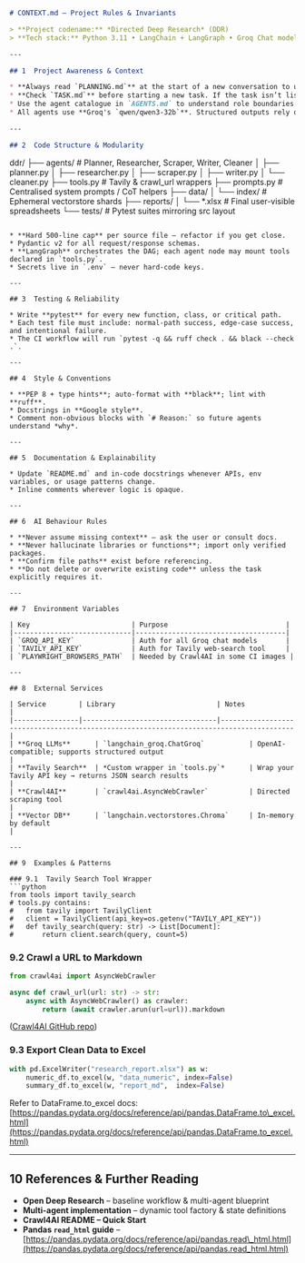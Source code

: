 ```markdown
# CONTEXT.md – Project Rules & Invariants

> **Project codename:** *Directed Deep Research* (DDR)  
> **Tech stack:** Python 3.11 • LangChain + LangGraph • Groq Chat models • Tavily Search • Crawl4AI • Pandas + OpenPyXL

---

## 1  Project Awareness & Context

* **Always read `PLANNING.md`** at the start of a new conversation to understand the architecture, goals, style, and constraints.  
* **Check `TASK.md`** before starting a new task. If the task isn’t listed, add it with a brief description and today’s date.  
* Use the agent catalogue in `AGENTS.md` to understand role boundaries.  
* All agents use **Groq's `qwen/qwen3-32b`**. Structured outputs rely on `.with_structured_output()`; no manual `response_format`.

---

## 2  Code Structure & Modularity

```

ddr/
├── agents/          # Planner, Researcher, Scraper, Writer, Cleaner
│   ├── planner.py
│   ├── researcher.py
│   ├── scraper.py
│   ├── writer.py
│   └── cleaner.py
├── tools.py         # Tavily & crawl\_url wrappers
├── prompts.py       # Centralised system prompts / CoT helpers
├── data/
│   └── index/       # Ephemeral vectorstore shards
├── reports/
│   └── \*.xlsx       # Final user-visible spreadsheets
└── tests/           # Pytest suites mirroring src layout

````

* **Hard 500-line cap** per source file – refactor if you get close.  
* Pydantic v2 for all request/response schemas.  
* **LangGraph** orchestrates the DAG; each agent node may mount tools declared in `tools.py`.  
* Secrets live in `.env` — never hard-code keys.

---

## 3  Testing & Reliability

* Write **pytest** for every new function, class, or critical path.  
* Each test file must include: normal-path success, edge-case success, and intentional failure.  
* The CI workflow will run `pytest -q && ruff check . && black --check .`.

---

## 4  Style & Conventions

* **PEP 8 + type hints**; auto-format with **black**; lint with **ruff**.  
* Docstrings in **Google style**.  
* Comment non-obvious blocks with `# Reason:` so future agents understand *why*.

---

## 5  Documentation & Explainability

* Update `README.md` and in-code docstrings whenever APIs, env variables, or usage patterns change.  
* Inline comments wherever logic is opaque.

---

## 6  AI Behaviour Rules

* **Never assume missing context** – ask the user or consult docs.  
* **Never hallucinate libraries or functions**; import only verified packages.  
* **Confirm file paths** exist before referencing.  
* **Do not delete or overwrite existing code** unless the task explicitly requires it.

---

## 7  Environment Variables

| Key                         | Purpose                             |
|-----------------------------|-------------------------------------|
| `GROQ_API_KEY`              | Auth for all Groq chat models       |
| `TAVILY_API_KEY`            | Auth for Tavily web-search tool     |
| `PLAYWRIGHT_BROWSERS_PATH`  | Needed by Crawl4AI in some CI images |

---

## 8  External Services

| Service        | Library                         | Notes                                                                                  |
|----------------|---------------------------------|----------------------------------------------------------------------------------------|
| **Groq LLMs**      | `langchain_groq.ChatGroq`           | OpenAI-compatible; supports structured output                                         |
| **Tavily Search**  | *Custom wrapper in `tools.py`*      | Wrap your Tavily API key → returns JSON search results                                |
| **Crawl4AI**       | `crawl4ai.AsyncWebCrawler`          | Directed scraping tool                                                                |
| **Vector DB**      | `langchain.vectorstores.Chroma`     | In-memory by default                                                                  |

---

## 9  Examples & Patterns

### 9.1  Tavily Search Tool Wrapper
```python
from tools import tavily_search
# tools.py contains:
#   from tavily import TavilyClient
#   client = TavilyClient(api_key=os.getenv("TAVILY_API_KEY"))
#   def tavily_search(query: str) -> List[Document]:
#       return client.search(query, count=5)
````

### 9.2  Crawl a URL to Markdown

```python
from crawl4ai import AsyncWebCrawler

async def crawl_url(url: str) -> str:
    async with AsyncWebCrawler() as crawler:
        return (await crawler.arun(url=url)).markdown
```

([Crawl4AI GitHub repo](https://github.com/unclecode/crawl4ai))

### 9.3  Export Clean Data to Excel

```python
with pd.ExcelWriter("research_report.xlsx") as w:
    numeric_df.to_excel(w, "data_numeric", index=False)
    summary_df.to_excel(w, "report_md",  index=False)
```

Refer to DataFrame.to\_excel docs:
[https://pandas.pydata.org/docs/reference/api/pandas.DataFrame.to\_excel.html](https://pandas.pydata.org/docs/reference/api/pandas.DataFrame.to_excel.html)

---

## 10  References & Further Reading

* **Open Deep Research** – baseline workflow & multi-agent blueprint
* **Multi-agent implementation** – dynamic tool factory & state definitions
* **Crawl4AI README – Quick Start**
* **Pandas `read_html` guide** – [https://pandas.pydata.org/docs/reference/api/pandas.read\_html.html](https://pandas.pydata.org/docs/reference/api/pandas.read_html.html)

```
```
